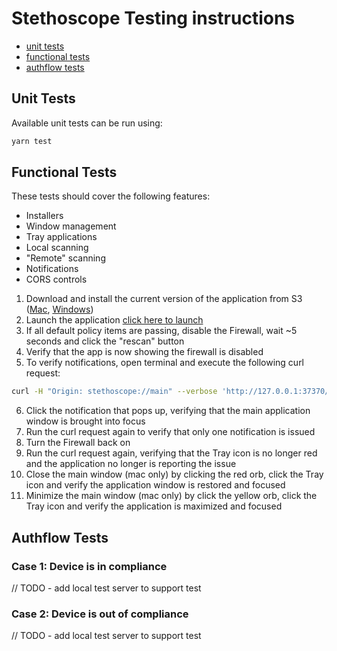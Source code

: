 # Stethoscope Testing instructions

- [unit tests](#unit-tests)
- [functional tests](#functional-tests)
- [authflow tests](#authflow-tests)

## Unit Tests
Available unit tests can be run using:

```bash
yarn test
```

## Functional Tests

These tests should cover the following features:
- Installers
- Window management
- Tray applications
- Local scanning
- "Remote" scanning
- Notifications
- CORS controls

1. Download and install the current version of the application from S3 ([Mac](https://s3-us-west-2.amazonaws.com/nflx-stethoscope-public-securityprod-us-west-2/Stethoscope-1.0.3.dmg), [Windows](https://s3-us-west-2.amazonaws.com/nflx-stethoscope-public-securityprod-us-west-2/Stethoscope%20Setup%201.0.3.exe))
2. Launch the application [click here to launch](stethoscope://main)
3. If all default policy items are passing, disable the Firewall, wait ~5 seconds and click the "rescan" button
4. Verify that the app is now showing the firewall is disabled
5. To verify notifications, open terminal and execute the following curl request:

```bash
curl -H "Origin: stethoscope://main" --verbose 'http://127.0.0.1:37370/scan?query=query%20ValidateDevice(%24policy%3A%20DevicePolicy!)%20%7B%0A%20%20policy%20%7B%0A%20%20%20%20validate(policy%3A%20%24policy)%20%7B%0A%20%20%20%20%20%20status%0A%20%20%20%20%20%20osVersion%0A%20%20%20%20%20%20firewall%0A%20%20%20%20%20%20diskEncryption%0A%20%20%20%20%20%20automaticUpdates%0A%20%20%20%20%20%20screenLock%0A%20%20%20%20%20%20remoteLogin%0A%20%20%20%20%20%20stethoscopeVersion%0A%20%20%20%20%7D%0A%20%20%7D%0A%20%20%0A%20%20device%20%7B%0A%20%20%20%20deviceId%0A%20%20%20%20deviceName%0A%20%20%20%20platform%0A%20%20%20%20platformName%0A%20%20%20%20friendlyName%0A%20%20%20%20osVersion%0A%20%20%20%20osName%0A%20%20%20%20osBuild%0A%20%20%20%20firmwareVersion%0A%20%20%20%20hardwareModel%0A%20%20%20%20hardwareSerial%0A%20%20%20%20stethoscopeVersion%0A%20%20%20%20osqueryVersion%0A%20%20%20%20ipAddresses%20%7B%0A%20%20%20%20%20%20interface%0A%20%20%20%20%20%20address%0A%20%20%20%20%20%20mask%0A%20%20%20%20%20%20broadcast%0A%20%20%20%20%7D%0A%20%20%20%20macAddresses%20%7B%0A%20%20%20%20%20%20interface%0A%20%20%20%20%20%20type%0A%20%20%20%20%20%20mac%0A%20%20%20%20%20%20physicalAdapter%0A%20%20%20%20%20%20lastChange%0A%20%20%20%20%7D%0A%20%20%20%20security%20%7B%0A%20%20%20%20%20%20firewall%0A%20%20%20%20%20%20automaticUpdates%0A%20%20%20%20%20%20diskEncryption%0A%20%20%20%20%20%20screenLock%0A%20%20%20%20%20%20remoteLogin%0A%20%20%20%20%20%20automaticAppUpdates%0A%20%20%20%20%20%20automaticSecurityUpdates%0A%20%20%20%20%20%20automaticOsUpdates%0A%20%20%20%20%7D%0A%20%20%7D%0A%7D%0A&variables=%7B%22policy%22%3A%7B%22stethoscopeVersion%22%3A%22%3E%3D1.0.0%22%2C%22osVersion%22%3A%7B%22darwin%22%3A%7B%22ok%22%3A%22%3E%3D10.13.4%22%2C%22nudge%22%3A%22%3E%3D10.12.6%22%7D%2C%22win32%22%3A%7B%22ok%22%3A%22%3E%3D10.0.16299%22%2C%22nudge%22%3A%22%3E%3D10.0.15063%22%7D%7D%2C%22firewall%22%3A%22ALWAYS%22%2C%22diskEncryption%22%3A%22ALWAYS%22%2C%22automaticUpdates%22%3A%22SUGGESTED%22%2C%22screenLock%22%3A%22IF_SUPPORTED%22%2C%22remoteLogin%22%3A%22NEVER%22%7D%7D&sessionId=034fad3d-9352-f41f-848b-76794010fc25&operationName=ValidateDevice'
```

6. Click the notification that pops up, verifying that the main application window is brought into focus
7. Run the curl request again to verify that only one notification is issued
8. Turn the Firewall back on
9. Run the curl request again, verifying that the Tray icon is no longer red and the application no longer is reporting the issue
10. Close the main window (mac only) by clicking the red orb, click the Tray icon and verify the application window is restored and focused
11. Minimize the main window (mac only) by click the yellow orb, click the Tray icon and verify the application is maximized and focused

## Authflow Tests

### Case 1: Device is in compliance

// TODO - add local test server to support test

### Case 2: Device is out of compliance

// TODO - add local test server to support test
